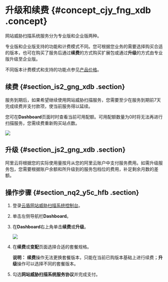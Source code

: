 # 升级和续费 {#concept_cjy_fng_xdb .concept}

网站威胁扫描系统服务分为专业版和企业版两种。

专业版和企业版支持的功能和计费模式不同。您可根据您业务的需要选择购买合适的版本，也可在购买了服务后通过**续费**的方式购买扩展包或通过**升级**的方式由专业版升级至企业版。

不同版本计费模式和支持的功能点参见[产品价格](intl.zh-CN/产品定价/产品价格.md#)。

## 续费 {#section_is2_gng_xdb .section}

服务到期后，如果希望继续使用网站威胁扫描服务，您需要至少在服务到期前7天完成续费并支付款项，使当前服务得以延续。

您可在**Dashboard**页面时时查看当前可用配额。可用配额数量为0时将无法再进行扫描服务，您需续费重新购买站点数。

![](http://static-aliyun-doc.oss-cn-hangzhou.aliyuncs.com/assets/img/13732/154713455813042_zh-CN.png)

## 升级 {#section_js2_gng_xdb .section}

阿里云将根据您的实际使用量按月从您的阿里云账户中支付服务费用。如需升级服务包，您需要根据账户余额和所升级到的服务包档位的费用，补足剩余月数的差额。

## 操作步骤 {#section_nq2_y5c_hfb .section}

1.  登录[云盾网站威胁扫描系统控制台](https://yundun.console.aliyun.com/?p=avds)。
2.  单击左侧导航栏**Dashboard**。
3.  在**Dashboard**右上角单击**续费**或**升级**。

    ![](http://static-aliyun-doc.oss-cn-hangzhou.aliyuncs.com/assets/img/13732/154713455813044_zh-CN.png)

4.  在**续费**或**变配**页面选择合适的套餐规格。

    **说明：** **续费**操作无法更换套餐版本，只能在当前已购版本基础上进行续费；**升级**操作可以选择不同的套餐版本。

5.  勾选**网站威胁扫描系统服务协议**并完成支付。

